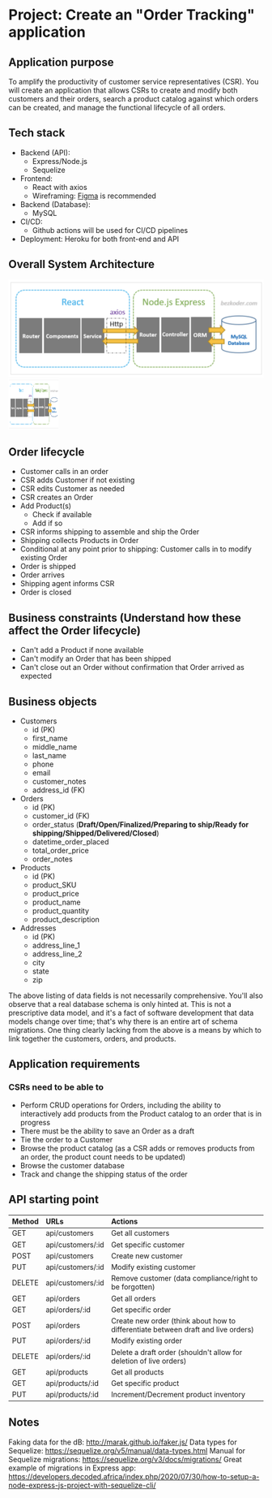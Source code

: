 # Project: Create an "Order Tracking" application
 
## Application purpose
To amplify the productivity of customer service representatives (CSR). You will create an application that allows CSRs to create and modify both customers and their orders, search a product catalog against which orders can be created, and manage the functional lifecycle of all orders.

## Tech stack
* Backend (API):
    - Express/Node.js
    - Sequelize
* Frontend:
    - React with axios
    - Wireframing: [Figma](https://www.figma.com/) is recommended
* Backend (Database):
    - MySQL
* CI/CD:
    - Github actions will be used for CI/CD pipelines
* Deployment: Heroku for both front-end and API

## Overall System Architecture
![Overall System Architecture](/images/architecture.png)
<img src="/images/architecture.png" alt="MarineGEO circle logo" style="height: 100px; width:100px;"/>

## Order lifecycle
* Customer calls in an order
* CSR adds Customer if not existing
* CSR edits Customer as needed
* CSR creates an Order
* Add Product(s)
    - Check if available
    - Add if so
* CSR informs shipping to assemble and ship the Order
* Shipping collects Products in Order
* Conditional at any point prior to shipping: Customer calls in to modify existing Order
* Order is shipped
* Order arrives
* Shipping agent informs CSR
* Order is closed

## Business constraints (Understand how these affect the Order lifecycle)
* Can't add a Product if none available
* Can't modify an Order that has been shipped
* Can't close out an Order without confirmation that Order arrived as expected

## Business objects
* Customers
    - id (PK)
    - first_name
    - middle_name
    - last_name
    - phone
    - email
    - customer_notes
    - address_id (FK)
* Orders
    - id (PK)
    - customer_id (FK)
    - order_status (**Draft/Open/Finalized/Preparing to ship/Ready for shipping/Shipped/Delivered/Closed**)
    - datetime_order_placed
    - total_order_price
    - order_notes
* Products
    - id (PK)
    - product_SKU
    - product_price
    - product_name
    - product_quantity
    - product_description
* Addresses
    - id (PK)
    - address_line_1
    - address_line_2
    - city
    - state
    - zip

The above listing of data fields is not necessarily comprehensive. You'll also observe that a real database schema is only hinted at. This is not a prescriptive data model, and it's a fact of software development that data models change over time; that's why there is an entire art of schema migrations. One thing clearly lacking from the above is a means by which to link together the customers, orders, and products.

## Application requirements
### CSRs need to be able to
* Perform CRUD operations for Orders, including the ability to interactively add products from the Product catalog to an order that is in progress
* There must be the ability to save an Order as a draft
* Tie the order to a Customer
* Browse the product catalog (as a CSR adds or removes products from an order, the product count needs to be updated)
* Browse the customer database
* Track and change the shipping status of the order

## API starting point
| Method | URLs | Actions |
| :---   | :--- |    :--- |
|  GET  |  api/customers  |  Get all customers  |
|  GET  |  api/customers/:id  |  Get specific customer  |
|  POST  |  api/customers  |  Create new customer  |
|  PUT  |  api/customers/:id  |  Modify existing customer  |
|  DELETE  |  api/customers/:id  |  Remove customer (data compliance/right to be forgotten)  |
|  GET  |  api/orders  |  Get all orders  |
|  GET  |  api/orders/:id  |  Get specific order  |
|  POST  |  api/orders  |  Create new order (think about how to differentiate between draft and live orders)  |
|  PUT  |  api/orders/:id  |  Modify existing order  |
|  DELETE  |  api/orders/:id  |  Delete a draft order (shouldn't allow for deletion of live orders)  |
|  GET  |  api/products  |  Get all products  |
|  GET  |  api/products/:id  |  Get specific product  |
|  PUT  |  api/products/:id  |  Increment/Decrement product inventory  |
 
## Notes
Faking data for the dB: http://marak.github.io/faker.js/
Data types for Sequelize: https://sequelize.org/v5/manual/data-types.html
Manual for Sequelize migrations: https://sequelize.org/v3/docs/migrations/
Great example of migrations in Express app: https://developers.decoded.africa/index.php/2020/07/30/how-to-setup-a-node-express-js-project-with-sequelize-cli/
